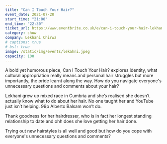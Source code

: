 ```yaml
---
title: "Can I Touch Your Hair?"
event_date: 2021-07-20
start_time: "21:00"
end_time: "22:30"
ticket_url: https://www.eventbrite.co.uk/e/can-i-touch-your-hair-lekhani-chirwa-tickets-161283791161
category: show
company: Lekhani Chirwa
# captions: true 
# bsl: true 
image: /static/img/events/lekahni.jpeg
capacity: 100
---
```


A bold yet humorous piece, Can I Touch Your Hair? explores identity, what cultural appropriation really means and personal hair struggles but more importantly, the pride learnt along the way. How do you navigate everyone's unnecessary questions and comments about your hair?

Lekhani grew up mixed race in Cumbria and she’s realised she doesn’t actually know what to do about her hair. No one taught her and YouTube just isn’t helping. 99p Alberto Balsam won’t do.

Thank goodness for her hairdresser, who is in fact her longest standing relationship to date and ohh does she love getting her hair done.

Trying out new hairstyles is all well and good but how do you cope with everyone's unnecessary questions and comments?